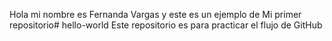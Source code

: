 Hola mi nombre es Fernanda Vargas y este es un ejemplo de Mi primer repositorio# hello-world
Este repositorio es para practicar el flujo de GitHub
